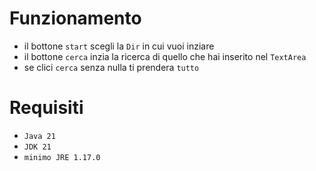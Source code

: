 # Funzionamento
  - il bottone `start` scegli la `Dir` in cui vuoi inziare
  - il bottone `cerca` inzia la ricerca di quello che hai inserito nel `TextArea`
  - se clici `cerca` senza nulla ti prendera `tutto`
# Requisiti
  - `Java 21`
  - `JDK 21`
  - `minimo JRE 1.17.0`
